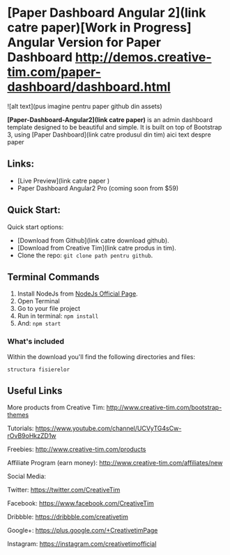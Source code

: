 # [Paper Dashboard Angular 2](link catre paper)[Work in Progress] Angular Version for Paper Dashboard http://demos.creative-tim.com/paper-dashboard/dashboard.html

![alt text](pus imagine pentru paper github din assets)

**[Paper-Dashboard-Angular2](link catre paper)** is an admin dashboard template designed to be beautiful and simple. It is built on top of Bootstrap 3, using [Paper Dashboard](link catre produsul din tim) aici text despre paper



## Links:

+ [Live Preview](link catre paper )
+ Paper Dashboard Angular2 Pro (coming soon from $59)

## Quick Start:

Quick start options:

+ [Download from Github](link catre download github).
+ [Download from Creative Tim](link catre produs in tim).
+ Clone the repo: `git clone path pentru github`.

## Terminal Commands

1. Install NodeJs from [NodeJs Official Page](https://nodejs.org/en).
2. Open Terminal
3. Go to your file project
4. Run in terminal: ```npm install```
5. And: ```npm start```

### What's included

Within the download you'll find the following directories and files:

```
structura fisierelor

```

## Useful Links

More products from Creative Tim: <http://www.creative-tim.com/bootstrap-themes>

Tutorials: <https://www.youtube.com/channel/UCVyTG4sCw-rOvB9oHkzZD1w>

Freebies: <http://www.creative-tim.com/products>

Affiliate Program (earn money): <http://www.creative-tim.com/affiliates/new>

Social Media:

Twitter: <https://twitter.com/CreativeTim>

Facebook: <https://www.facebook.com/CreativeTim>

Dribbble: <https://dribbble.com/creativetim>

Google+: <https://plus.google.com/+CreativetimPage>

Instagram: <https://instagram.com/creativetimofficial>
